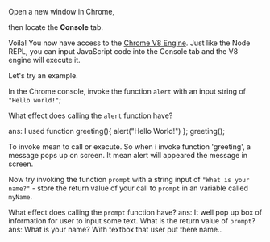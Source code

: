 Open a new window in Chrome,

then locate the **Console** tab.

Voila! You now have access to the [Chrome V8 Engine](https://www.cloudflare.com/en-gb/learning/serverless/glossary/what-is-chrome-v8/).
Just like the Node REPL, you can input JavaScript code into the Console tab and the V8 engine will execute it.

Let's try an example.

In the Chrome console,
invoke the function `alert` with an input string of `"Hello world!"`;

What effect does calling the `alert` function have?

ans: I used function greeting(){
alert("Hello World!")
};
greeting();

To invoke mean to call or execute. So when i invoke function 'greeting', a message pops up on screen. It mean alert will appeared the message in screen.

Now try invoking the function `prompt` with a string input of `"What is your name?"` - store the return value of your call to `prompt` in an variable called `myName`.

What effect does calling the `prompt` function have?
ans: It well pop up box of information for user to input some text.
What is the return value of `prompt`?
ans: What is your name? With textbox that user put there name..
